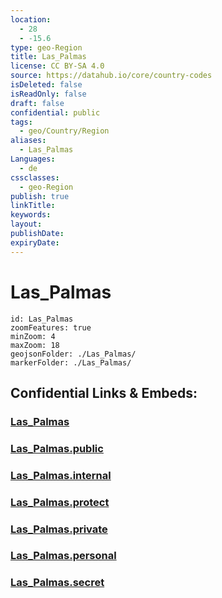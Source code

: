 ```yaml
---
location:
  - 28
  - -15.6
type: geo-Region
title: Las_Palmas
license: CC BY-SA 4.0
source: https://datahub.io/core/country-codes
isDeleted: false
isReadOnly: false
draft: false
confidential: public
tags:
  - geo/Country/Region
aliases:
  - Las_Palmas
Languages:
  - de
cssclasses:
  - geo-Region
publish: true
linkTitle:
keywords:
layout:
publishDate:
expiryDate:
---
```


# Las_Palmas

```leaflet
id: Las_Palmas
zoomFeatures: true 
minZoom: 4 
maxZoom: 18
geojsonFolder: ./Las_Palmas/
markerFolder: ./Las_Palmas/
```


## Confidential Links & Embeds: 

### [Las_Palmas](/_Standards/Earth/Continent/Europe/Europe~South/Spain/Provinces~Spain/Canary-Islands/counties~Islas_Canarias/Las_Palmas.md) 

### [Las_Palmas.public](/_public/Earth/Continent/Europe/Europe~South/Spain/Provinces~Spain/Canary-Islands/counties~Islas_Canarias/Las_Palmas.public.md) 

### [Las_Palmas.internal](/_internal/Earth/Continent/Europe/Europe~South/Spain/Provinces~Spain/Canary-Islands/counties~Islas_Canarias/Las_Palmas.internal.md) 

### [Las_Palmas.protect](/_protect/Earth/Continent/Europe/Europe~South/Spain/Provinces~Spain/Canary-Islands/counties~Islas_Canarias/Las_Palmas.protect.md) 

### [Las_Palmas.private](/_private/Earth/Continent/Europe/Europe~South/Spain/Provinces~Spain/Canary-Islands/counties~Islas_Canarias/Las_Palmas.private.md) 

### [Las_Palmas.personal](/_personal/Earth/Continent/Europe/Europe~South/Spain/Provinces~Spain/Canary-Islands/counties~Islas_Canarias/Las_Palmas.personal.md) 

### [Las_Palmas.secret](/_secret/Earth/Continent/Europe/Europe~South/Spain/Provinces~Spain/Canary-Islands/counties~Islas_Canarias/Las_Palmas.secret.md)

